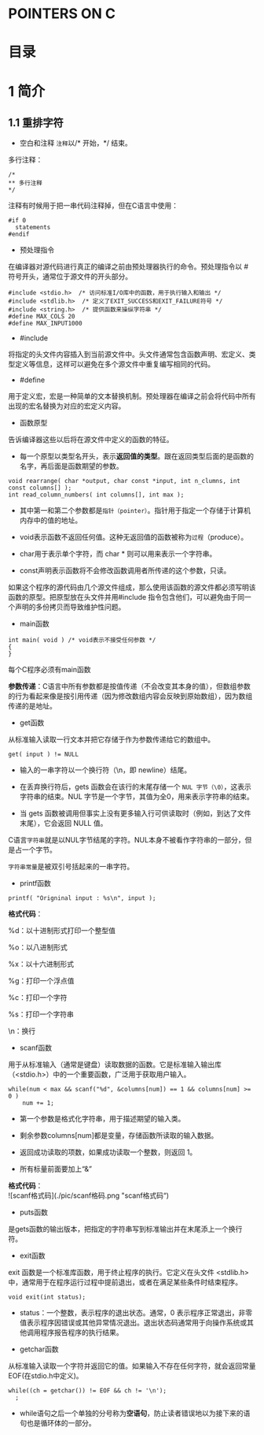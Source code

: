# POINTERS ON C
# 目录

# 1 简介
## 1.1 重排字符
* 空白和注释
`注释`以/* 开始，*/ 结束。<br>

多行注释：<br>
```
/*
** 多行注释
*/
```
注释有时候用于把一串代码注释掉，但在C语言中使用：
```
#if 0
  statements
#endif
```
* 预处理指令<br>

在编译器对源代码进行真正的编译之前由预处理器执行的命令。预处理指令以 # 符号开头，通常位于源文件的开头部分。
```
#include <stdio.h>  /* 访问标准I/O库中的函数，用于执行输入和输出 */
#include <stdlib.h>  /* 定义了EXIT_SUCCESS和EXIT_FAILURE符号 */
#include <string.h>  /* 提供函数来操纵字符串 */
#define MAX_COLS 20
#define MAX_INPUT1000
```
  * #include <br>

将指定的头文件内容插入到当前源文件中。头文件通常包含函数声明、宏定义、类型定义等信息，这样可以避免在多个源文件中重复编写相同的代码。<br>

  * #define <br>

用于定义宏，宏是一种简单的文本替换机制。预处理器在编译之前会将代码中所有出现的宏名替换为对应的宏定义内容。<br>

* 函数原型<br>

告诉编译器这些以后将在源文件中定义的函数的特征。<br>

  * 每一个原型以类型名开头，表示**返回值的类型**。跟在返回类型后面的是函数的名字，再后面是函数期望的参数。
```
void rearrange( char *output, char const *input, int n_clumns, int const columns[] );
int read_column_numbers( int columns[], int max );
```
  * 其中第一和第二个参数都是`指针（pointer）`。指针用于指定一个存储于计算机内存中的值的地址。<br>

  * void表示函数不返回任何值。这种无返回值的函数被称为`过程`（produce）。<br>

  * char用于表示单个字符，而 char * 则可以用来表示一个字符串。<br>

  * const声明表示函数将不会修改函数调用者所传递的这个参数，只读。<br>

如果这个程序的源代码由几个源文件组成，那么使用该函数的源文件都必须写明该函数的原型。把原型放在头文件并用#include 指令包含他们，可以避免由于同一个声明的多份拷贝而导致维护性问题。

* main函数
```
int main( void ) /* void表示不接受任何参数 */
{
}
```
每个C程序必须有main函数<br>

**参数传递**：C语言中所有参数都是按值传递（不会改变其本身的值），但数组参数的行为看起来像是按引用传递（因为修改数组内容会反映到原始数组），因为数组传递的是地址。<br>

* get函数<br>

从标准输入读取一行文本并把它存储于作为参数传递给它的数组中。
```
get( input ) != NULL
```
  * 输入的一串字符以一个换行符（\n，即 newline）结尾。<br>

  * 在丢弃换行符后，gets 函数会在该行的末尾存储一个 `NUL 字节（\0）`，这表示字符串的结束。NUL 字节是一个字节，其值为全0，用来表示字符串的结束。<br>

  * 当 gets 函数被调用但事实上没有更多输入行可供读取时（例如，到达了文件末尾），它会返回 NULL 值。<br>

C语言`字符串`就是以NUL字节结尾的字符。NUL本身不被看作字符串的一部分，但是占一个字节。<br>

`字符串常量`是被双引号括起来的一串字符。

* printf函数
```
printf( "Origninal input : %s\n", input );
```
**格式代码**：<br>

%d：以十进制形式打印一个整型值<br>

%o：以八进制形式<br>

%x：以十六进制形式<br>

%g：打印一个浮点值<br>

%c：打印一个字符<br>

%s：打印一个字符串<br>

\n：换行<br>

* scanf函数<br>

用于从标准输入（通常是键盘）读取数据的函数。它是标准输入输出库（<stdio.h>）中的一个重要函数，广泛用于获取用户输入。<br>
```
while(num < max && scanf("%d", &columns[num]) == 1 && columns[num] >= 0 )
    num += 1;
```
  * 第一个参数是格式化字符串，用于描述期望的输入类。<br>

  * 剩余参数columns[num]都是变量，存储函数所读取的输入数据。<br>

  * 返回成功读取的项数，如果成功读取一个整数，则返回 1。<br>

  * 所有标量前面要加上“&”<br>

**格式代码**：<br>
![scanf格式码](./pic/scanf格码.png "scanf格式码“)<br>

* puts函数<br>

是gets函数的输出版本，把指定的字符串写到标准输出并在末尾添上一个换行符。

* exit函数<br>

exit 函数是一个标准库函数，用于终止程序的执行。它定义在头文件 <stdlib.h> 中，通常用于在程序运行过程中提前退出，或者在满足某些条件时结束程序。
```
void exit(int status);
```
  * status：一个整数，表示程序的退出状态。通常，0 表示程序正常退出，非零值表示程序因错误或其他异常情况退出。退出状态码通常用于向操作系统或其他调用程序报告程序的执行结果。<br>

* getchar函数<br>

从标准输入读取一个字符并返回它的值。如果输入不存在任何字符，就会返回常量EOF(在stdio.h中定义)。
```
while((ch = getchar()) != EOF && ch != '\n');
  ;
```
  * while语句之后一个单独的分号称为**空语句**，防止读者错误地以为接下来的语句也是循环体的一部分。